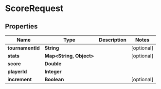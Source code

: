 

# ScoreRequest


## Properties

| Name | Type | Description | Notes |
|------------ | ------------- | ------------- | -------------|
|**tournamentId** | **String** |  |  [optional] |
|**stats** | **Map&lt;String, Object&gt;** |  |  [optional] |
|**score** | **Double** |  |  |
|**playerId** | **Integer** |  |  |
|**increment** | **Boolean** |  |  [optional] |



